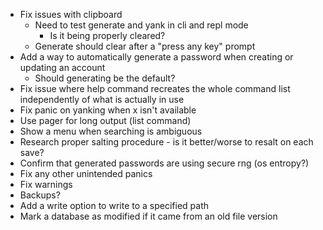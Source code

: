 * Fix issues with clipboard
    * Need to test generate and yank in cli and repl mode
        * Is it being properly cleared?
    * Generate should clear after a "press any key" prompt
* Add a way to automatically generate a password when creating or updating an account
    * Should generating be the default?
* Fix issue where help command recreates the whole command list independently of what is actually in use
* Fix panic on yanking when x isn't available
* Use pager for long output (list command)
* Show a menu when searching is ambiguous
* Research proper salting procedure - is it better/worse to resalt on each save?
* Confirm that generated passwords are using secure rng (os entropy?)
* Fix any other unintended panics
* Fix warnings
* Backups?
* Add a write option to write to a specified path
* Mark a database as modified if it came from an old file version
